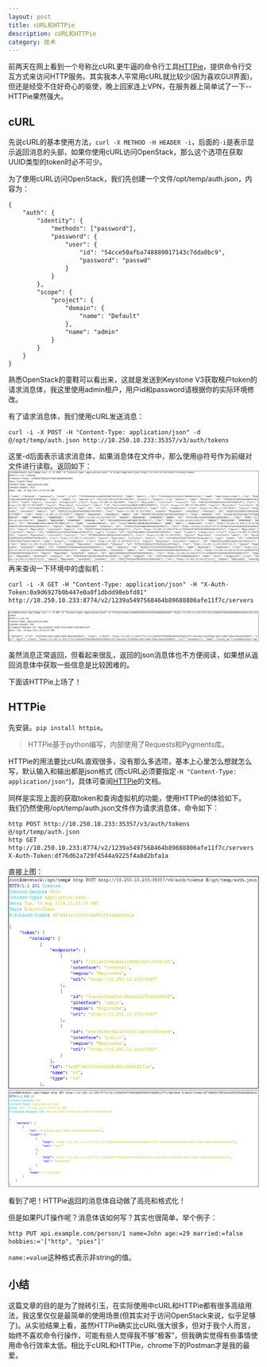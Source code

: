 ```yaml
---
layout: post
title: cURL和HTTPie
description: cURL和HTTPie
category: 技术
---
```


前两天在网上看到一个号称比cURL更牛逼的命令行工具[HTTPie][]，提供命令行交互方式来访问HTTP服务。其实我本人平常用cURL就比较少(因为喜欢GUI界面)，但还是经受不住好奇心的驱使，晚上回家连上VPN，在服务器上简单试了一下--HTTPie果然强大。

## cURL
先说cURL的基本使用方法，`curl -X METHOD -H HEADER -i`，后面的`-i`是表示显示返回消息的头部，如果你使用cURL访问OpenStack，那么这个选项在获取UUID类型的token时必不可少。

为了使用cURL访问OpenStack，我们先创建一个文件/opt/temp/auth.json，内容为：

    {
    	"auth": {
    		"identity": {
    			"methods": ["password"],
    			"password": {
    				"user": {
    					"id": "54cce50afba748889017143c7dda0bc9",
    					"password": "passwd"
    				}
    			}
    		},
    		"scope": {
    			"project": {
    				"domain": {
    					"name": "Default"
    				},
    				"name": "admin"
    			}
    		}
    	}
    }

熟悉OpenStack的童鞋可以看出来，这就是发送到Keystone V3获取租户token的请求消息体，我这里使用admin租户，用户id和password请根据你的实际环境修改。

有了请求消息体，我们使用cURL发送消息：

    curl -i -X POST -H "Content-Type: application/json" -d @/opt/temp/auth.json http://10.250.10.233:35357/v3/auth/tokens
    
这里-d后面表示请求消息体，如果消息体在文件中，那么使用@符号作为前缀对文件进行读取。返回如下：  
![](/images/2014-08-19-curl-httpie/1.png)  
再来查询一下环境中的虚拟机：  

    curl -i -X GET -H "Content-Type: application/json" -H "X-Auth-Token:0a9d6927b0b447e0a8f1dbdd98ebfd81" http://10.250.10.233:8774/v2/1239a5497568464b89688806afe11f7c/servers

![](/images/2014-08-19-curl-httpie/2.png)  

虽然消息正常返回，但看起来很乱，返回的json消息体也不方便阅读，如果想从返回消息体中获取一些信息是比较困难的。

下面该HTTPie上场了！

## HTTPie

先安装。`pip install httpie`。

> HTTPie基于python编写，内部使用了Requests和Pygments库。

HTTPie的用法要比cURL直观很多，没有那么多选项，基本上心里怎么想就怎么写，默认输入和输出都是json格式 (而cURL必须要指定`-H "Content-Type: application/json"`)，具体可查阅[HTTPie][]的文档。

同样是实现上面的获取token和查询虚拟机的功能，使用HTTPie的体验如下。  
我们仍然使用/opt/temp/auth.json文件作为请求消息体，命令如下：

    http POST http://10.250.10.233:35357/v3/auth/tokens @/opt/temp/auth.json
    http GET http://10.250.10.233:8774/v2/1239a5497568464b89688806afe11f7c/servers X-Auth-Token:df76d62a729f4544a9225f4a8d2bfa1a

直接上图：  
![](/images/2014-08-19-curl-httpie/3.png)  
![](/images/2014-08-19-curl-httpie/4.png)

看到了吧！HTTPie返回的消息体自动做了高亮和格式化！

但是如果PUT操作呢？消息体该如何写？其实也很简单，举个例子：  

    http PUT api.example.com/person/1 name=John age:=29 married:=false hobbies:='["http", "pies"]'

`name:=value`这种格式表示非string的值。

## 小结
这篇文章的目的是为了抛砖引玉，在实际使用中cURL和HTTPie都有很多高级用法，我这里仅仅是最简单的使用场景(但其实对于访问OpenStack来说，似乎足够了)。从实验结果上看，虽然HTTPie确实比cURL强大很多，但对于我个人而言，始终不喜欢命令行操作，可能有些人觉得我不够“极客”，但我确实觉得有些事情使用命令行效率太低。相比于cURL和HTTPie，chrome下的Postman才是我的最爱。

[HTTPie]: https://github.com/jakubroztocil/httpie
